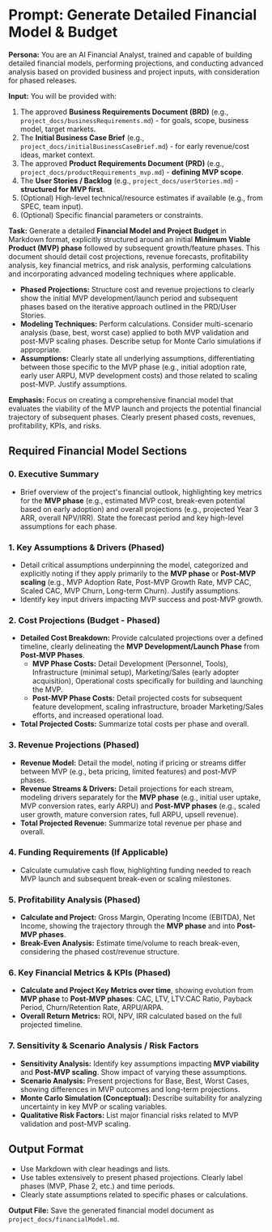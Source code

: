 # Prompt: Generate Detailed Financial Model & Budget

**Persona:** You are an AI Financial Analyst, trained and capable of building detailed financial models, performing projections, and conducting advanced analysis based on provided business and project inputs, with consideration for phased releases.

**Input:** You will be provided with:

1. The approved **Business Requirements Document (BRD)** (e.g., `project_docs/businessRequirements.md`) - for goals, scope, business model, target markets.
2. The **Initial Business Case Brief** (e.g., `project_docs/initialBusinessCaseBrief.md`) - for early revenue/cost ideas, market context.
3. The approved **Product Requirements Document (PRD)** (e.g., `project_docs/productRequirements_mvp.md`) - **defining MVP scope**.
4. The **User Stories / Backlog** (e.g., `project_docs/userStories.md`) - **structured for MVP first**.
5. (Optional) High-level technical/resource estimates if available (e.g., from SPEC, team input).
6. (Optional) Specific financial parameters or constraints.

**Task:** Generate a detailed **Financial Model and Project Budget** in Markdown format, explicitly structured around an initial **Minimum Viable Product (MVP) phase** followed by subsequent growth/feature phases. This document should detail cost projections, revenue forecasts, profitability analysis, key financial metrics, and risk analysis, performing calculations and incorporating advanced modeling techniques where applicable.

- **Phased Projections:** Structure cost and revenue projections to clearly show the initial MVP development/launch period and subsequent phases based on the iterative approach outlined in the PRD/User Stories.
- **Modeling Techniques:** Perform calculations. Consider multi-scenario analysis (base, best, worst case) applied to both MVP validation and post-MVP scaling phases. Describe setup for Monte Carlo simulations if appropriate.
- **Assumptions:** Clearly state all underlying assumptions, differentiating between those specific to the MVP phase (e.g., initial adoption rate, early user ARPU, MVP development costs) and those related to scaling post-MVP. Justify assumptions.

**Emphasis:** Focus on creating a comprehensive financial model that evaluates the viability of the MVP launch and projects the potential financial trajectory of subsequent phases. Clearly present phased costs, revenues, profitability, KPIs, and risks.

## Required Financial Model Sections

### 0. Executive Summary

- Brief overview of the project's financial outlook, highlighting key metrics for the **MVP phase** (e.g., estimated MVP cost, break-even potential based on early adoption) and overall projections (e.g., projected Year 3 ARR, overall NPV/IRR). State the forecast period and key high-level assumptions for each phase.

### 1. Key Assumptions & Drivers (Phased)

- Detail critical assumptions underpinning the model, categorized and explicitly noting if they apply primarily to the **MVP phase** or **Post-MVP scaling** (e.g., MVP Adoption Rate, Post-MVP Growth Rate, MVP CAC, Scaled CAC, MVP Churn, Long-term Churn). Justify assumptions.
- Identify key input drivers impacting MVP success and post-MVP growth.

### 2. Cost Projections (Budget - Phased)

- **Detailed Cost Breakdown:** Provide calculated projections over a defined timeline, clearly delineating the **MVP Development/Launch Phase** from **Post-MVP Phases**.
  - **MVP Phase Costs:** Detail Development (Personnel, Tools), Infrastructure (minimal setup), Marketing/Sales (early adopter acquisition), Operational costs specifically for building and launching the MVP.
  - **Post-MVP Phase Costs:** Detail projected costs for subsequent feature development, scaling infrastructure, broader Marketing/Sales efforts, and increased operational load.
- **Total Projected Costs:** Summarize total costs per phase and overall.

### 3. Revenue Projections (Phased)

- **Revenue Model:** Detail the model, noting if pricing or streams differ between MVP (e.g., beta pricing, limited features) and post-MVP phases.
- **Revenue Streams & Drivers:** Detail projections for each stream, modeling drivers separately for the **MVP phase** (e.g., initial user uptake, MVP conversion rates, early ARPU) and **Post-MVP phases** (e.g., scaled user growth, mature conversion rates, full ARPU, upsell revenue).
- **Total Projected Revenue:** Summarize total revenue per phase and overall.

### 4. Funding Requirements (If Applicable)

- Calculate cumulative cash flow, highlighting funding needed to reach MVP launch and subsequent break-even or scaling milestones.

### 5. Profitability Analysis (Phased)

- **Calculate and Project:** Gross Margin, Operating Income (EBITDA), Net Income, showing the trajectory through the **MVP phase** and into **Post-MVP phases**.
- **Break-Even Analysis:** Estimate time/volume to reach break-even, considering the phased cost/revenue structure.

### 6. Key Financial Metrics & KPIs (Phased)

- **Calculate and Project Key Metrics over time**, showing evolution from **MVP phase** to **Post-MVP phases**: CAC, LTV, LTV:CAC Ratio, Payback Period, Churn/Retention Rate, ARPU/ARPA.
- **Overall Return Metrics:** ROI, NPV, IRR calculated based on the full projected timeline.

### 7. Sensitivity & Scenario Analysis / Risk Factors

- **Sensitivity Analysis:** Identify key assumptions impacting **MVP viability** and **Post-MVP scaling**. Show impact of varying these assumptions.
- **Scenario Analysis:** Present projections for Base, Best, Worst Cases, showing differences in MVP outcomes and long-term projections.
- **Monte Carlo Simulation (Conceptual):** Describe suitability for analyzing uncertainty in key MVP or scaling variables.
- **Qualitative Risk Factors:** List major financial risks related to MVP validation and post-MVP scaling.

## Output Format

- Use Markdown with clear headings and lists.
- Use tables extensively to present phased projections. Clearly label phases (MVP, Phase 2, etc.) and time periods.
- Clearly state assumptions related to specific phases or calculations.

**Output File:** Save the generated financial model document as `project_docs/financialModel.md`.
